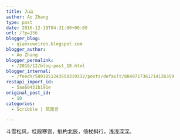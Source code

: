 ```yaml
---
title: 入山
author: Ao Zhang
type: post
date: 2016-12-19T04:31:00+00:00
url: /?p=156
blogger_blog:
  - qianxuweiren.blogspot.com
blogger_author:
  - Ao Zhang
blogger_permalink:
  - /2016/12/blog-post_18.html
blogger_internal:
  - /feeds/5891851243558319332/posts/default/8849717361714126359
restapi_import_id:
  - 5aa60451b191e
original_post_id:
  - 10
categories:
  - Scribble | 荒唐言

---
```

斗雪松风，桂殿寒宫，魁杓北辰，倚杖斜行，浅浅深深。